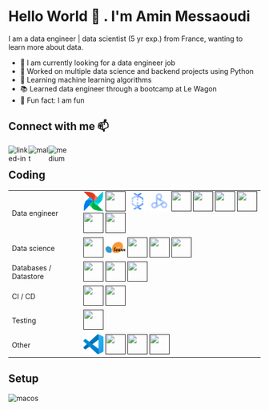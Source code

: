 # Hello World 👋 . I'm Amin Messaoudi
I am a data engineer | data scientist (5 yr exp.) from France, wanting to learn more about data.
- 🔭 I am currently looking for a data engineer job
- 🧪 Worked on multiple data science and backend projects using Python
- 🌱 Learning machine learning algorithms
- 📚 Learned data engineer through a bootcamp at Le Wagon
- 💬 Fun fact: I am fun

## Connect with me 📫
[<img align="left" alt="linked-in" src="https://www.vectorlogo.zone/logos/linkedin/linkedin-tile.svg" width="40" height="40"/>](https://www.linkedin.com/in/amin-messaoudi/)
[<img align="left" alt="malt" src="https://www.malt.com/bimi/malt.svg" width="40" height="40"/>](https://www.malt.fr/profile/aminmessaoudi)
[<img align="left" alt="medium" src="https://www.vectorlogo.zone/logos/medium/medium-tile.svg" width="40" height="40"/>](https://medium.com/@amessaoudi)
<br>

## Coding

<table>
  <tr>
    <td> Data engineer </td>
    <td>
      <a href=""><img src="https://github.com/apache/airflow/blob/main/docs/apache-airflow/img/logos/airflow_64x64_emoji_transparent.png" width="40" height="40"></img></a>
      <a href=""><img src="https://www.vectorlogo.zone/logos/google_cloud/google_cloud-icon.svg" width="40" height="40"></img></a>
      <a href=""><img src="https://github.com/AwesomeLogos/google-cloud-icons/blob/main/docs/images/dataflow.svg" width="40" height="40"></img></a>
      <a href=""><img src="https://github.com/AwesomeLogos/google-cloud-icons/blob/main/docs/images/dataproc.svg" width="40" height="40"></img></a>
      <a href=""><img src="https://www.vectorlogo.zone/logos/google_bigquery/google_bigquery-icon.svg" width="40" height="40"></img></a>
      <a href=""><img src="https://www.vectorlogo.zone/logos/apache_spark/apache_spark-icon.svg" width="40" height="40"></img></a>
      <a href=""><img src="https://github.com/gilbarbara/logos/blob/main/logos/dbt-icon.svg" width="40" height="40"></img></a>
      <a href=""><img src="https://www.vectorlogo.zone/logos/apache_hadoop/apache_hadoop-icon.svg" width="40" height="40"></img></a>
      <a href=""><img src="https://www.vectorlogo.zone/logos/apache_beam/apache_beam-icon.svg" width="40" height="40"></img></a>
      <a href=""><img src="https://www.vectorlogo.zone/logos/apache_kafka/apache_kafka-icon.svg" width="40" height="40"></img></a>
    </td>
  </tr>
  <tr>
    <td> Data science </td>
    <td>
      <a href=""><img src="https://www.vectorlogo.zone/logos/python/python-icon.svg" width="40" height="40"></img></a>
      <a href=""><img src="https://github.com/devicons/devicon/blob/master/icons/scikitlearn/scikitlearn-original.svg" width="40" height="40"></img></a>
      <a href=""><img src="https://github.com/get-icon/geticon/blob/master/icons/pandas-icon.svg" width="40" height="40"></img></a>
      <a href=""><img src="https://www.vectorlogo.zone/logos/jupyter/jupyter-icon.svg" width="40" height="40"></img></a>
      <a href=""><img src="https://github.com/simple-icons/simple-icons/blob/master/icons/dataiku.svg" width="40" height="40"></img></a>
    </td>
  </tr>
  <tr>
    <td> Databases / Datastore </td>
    <td>
      <a href=""><img src="https://www.vectorlogo.zone/logos/mongodb/mongodb-icon.svg" width="40" height="40"></img></a>
      <a href=""><img src="https://www.vectorlogo.zone/logos/postgresql/postgresql-icon.svg" width="40" height="40"></img></a>
      <a href=""><img src="https://www.vectorlogo.zone/logos/elastic/elastic-icon.svg" width="40" height="40"></img></a>
   </td>
  <tr>
    <td> CI / CD </td>
    <td>
      <a href=""><img src="https://www.vectorlogo.zone/logos/github/github-icon.svg" width="40" height="40"></img></a>
      <a href=""><img src="https://www.vectorlogo.zone/logos/jenkins/jenkins-icon.svg" width="40" height="40"></img></a>
   </td>
  </tr>
  <tr>
    <td> Testing </td>
    <td>
      <a href=""><img src="https://www.vectorlogo.zone/logos/pytest/pytest-icon.svg" width="40" height="40"></img></a>
   </td>
  </tr>
  <tr>
    <td> Other </td>
    <td>
      <a href=""><img src="https://github.com/cncf/landscape/blob/master/hosted_logos/vscode.svg" width="40" height="40"></img></a>
      <a href=""><img src="https://www.vectorlogo.zone/logos/gitlab/gitlab-icon.svg" width="40" height="40"></img></a>
      <a href=""><img src="https://www.vectorlogo.zone/logos/getpostman/getpostman-icon.svg" width="40" height="40"></img></a>
      <a href=""><img src="https://www.beekeeperstudio.io/static/press-kit/bk-logo-icon-lightbg.svg" width="40" height="40"></img></a>
   </td>
  </tr>

</table>

## Setup
<img align="left" alt="macos" src="https://img.shields.io/badge/Apple-MacBook_Air_15_M2-999999?style=for-the-badge&logo=apple&logoColor=white" />
<!-- <img align="left" src="https://badgen.net/badge/icon/iTerm2?icon=terminal&label"> -->
<br>
<br>

<!-- Sources
[1] https://javascript.plainenglish.io/how-to-create-a-kick-ass-github-profile-in-5-minutes-19a8e8d0693b
[2] https://dev.to/envoy_/150-badges-for-github-pnk
-->
